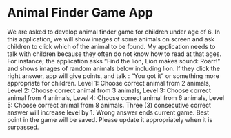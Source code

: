 # Animal Finder Game App
We are asked to develop animal finder game for children under age of 6. In this
application, we will show images of some animals on screen and ask children to click which of the
animal to be found. My application needs to talk with children because they often do not know
how to read at that ages. For instance; the application asks “Find the lion, Lion makes sound:
Roarr!” and shows images of random animals below including lion. If they click the right answer,
app will give points, and talk : “You got it” or something more appropriate for children.
Level 1: Choose correct animal from 2 animals,
Level 2: Choose correct animal from 3 animals,
Level 3: Choose correct animal from 4 animals,
Level 4: Choose correct animal from 6 animals,
Level 5: Choose correct animal from 8 animals.
Three (3) consecutive correct answer will increase level by 1. Wrong answer ends current game.
Best point in the game will be saved. Please update it appropriately when it is surpassed. 
